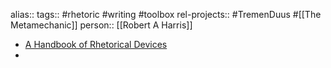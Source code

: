 alias::
tags:: #rhetoric #writing #toolbox 
rel-projects:: #TremenDuus #[[The Metamechanic]]
person:: [[Robert A Harris]]

- [A Handbook of Rhetorical Devices](https://www.virtualsalt.com/a-handbook-of-rhetorical-devices/)
-